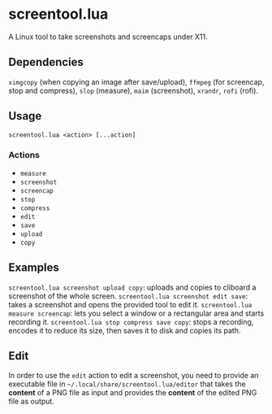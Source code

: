 # screentool.lua
A Linux tool to take screenshots and screencaps under X11.
## Dependencies
`ximgcopy` (when copying an image after save/upload), `ffmpeg` (for screencap, stop and compress), `slop` (measure), `maim` (screenshot), `xrandr`, `rofi` (rofi).
## Usage
`screentool.lua <action> [...action]`  
### Actions
* `measure`
* `screenshot`
* `screencap`
* `stop`
* `compress`
* `edit`
* `save`
* `upload`
* `copy`
## Examples
`screentool.lua screenshot upload copy`: uploads and copies to cliboard a screenshot of the whole screen.
`screentool.lua screenshot edit save`: takes a screenshot and opens the provided tool to edit it.
`screentool.lua measure screencap`: lets you select a window or a rectangular area and starts recording it.
`screentool.lua stop compress save copy`: stops a recording, encodes it to reduce its size, then saves it to disk and copies its path.

## Edit
In order to use the `edit` action to edit a screenshot, you need to provide an executable file in `~/.local/share/screentool.lua/editor` that takes the **content** of a PNG file as input and provides the **content** of the edited PNG file as output.
